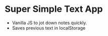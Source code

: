 # Super Simple Text App
* Vanilla JS to jot down notes quickly.
* Saves previous text in localStorage
